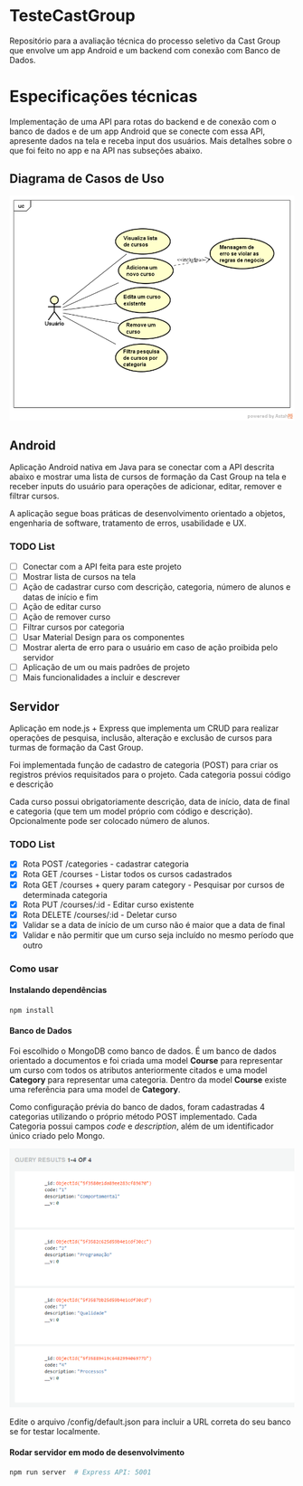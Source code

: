 # TesteCastGroup
Repositório para a avaliação técnica do processo seletivo da Cast Group que envolve um app Android e um backend com conexão com Banco de Dados.

# Especificações técnicas

Implementação de uma API para rotas do backend e de conexão com o banco de dados e de um app Android que se conecte com essa API, apresente dados na tela e receba input dos usuários. Mais detalhes sobre o que foi feito no app e na API nas subseções abaixo.

## Diagrama de Casos de Uso
![Diagrama de Casos de Uso](img/UseCaseDiagram.png)

## Android

Aplicação Android nativa em Java para se conectar com a API descrita abaixo e mostrar uma lista de cursos de formação da Cast Group na tela e receber inputs do usuário para operações de adicionar, editar, remover e filtrar cursos. 

A aplicação segue boas práticas de desenvolvimento orientado a objetos, engenharia de software, tratamento de erros, usabilidade e UX.

### TODO List
- [ ] Conectar com a API feita para este projeto
- [ ] Mostrar lista de cursos na tela
- [ ] Ação de cadastrar curso com descrição, categoria, número de alunos e datas de início e fim
- [ ] Ação de editar curso
- [ ] Ação de remover curso
- [ ] Filtrar cursos por categoria
- [ ] Usar Material Design para os componentes
- [ ] Mostrar alerta de erro para o usuário em caso de ação proibida pelo servidor
- [ ] Aplicação de um ou mais padrões de projeto
- [ ] Mais funcionalidades a incluir e descrever

## Servidor

Aplicação em node.js + Express que implementa um CRUD para realizar operações de pesquisa, inclusão, alteração e exclusão de cursos para turmas de formação da Cast Group.

Foi implementada função de cadastro de categoria (POST) para criar os registros prévios requisitados para o projeto. Cada categoria possui código e descrição

Cada curso possui obrigatoriamente descrição, data de início, data de final e categoria (que tem um model próprio com código e descrição). Opcionalmente pode ser colocado número de alunos.

### TODO List
- [X] Rota POST /categories - cadastrar categoria
- [X] Rota GET /courses - Listar todos os cursos cadastrados
- [X] Rota GET /courses + query param category - Pesquisar por cursos de determinada categoria
- [X] Rota PUT /courses/:id - Editar curso existente
- [X] Rota DELETE /courses/:id - Deletar curso
- [X] Validar se a data de início de um curso não é maior que a data de final
- [X] Validar e não permitir que um curso seja incluído no mesmo período que outro 

### Como usar

#### Instalando dependências

```bash
npm install
```

#### Banco de Dados

Foi escolhido o MongoDB como banco de dados. É um banco de dados orientado a documentos e foi criada uma model <b>Course</b> para representar um curso com todos os atributos anteriormente citados e uma model <b>Category</b> para representar uma categoria. Dentro da model <b>Course</b> existe uma referência para uma model de <b>Category</b>.

Como configuração prévia do banco de dados, foram cadastradas 4 categorias utilizando o próprio método POST implementado. Cada Categoria possui campos *code* e *description*, além de um identificador único criado pelo Mongo.

![Lista de Categorias](img/Categories_Mongo.png)

Edite o arquivo /config/default.json para incluir a URL correta do seu banco se for testar localmente.

#### Rodar servidor em modo de desenvolvimento

```bash
npm run server  # Express API: 5001
```

